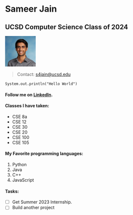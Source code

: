 # **Sameer Jain** 
## UCSD Computer Science Class of 2024

<img src="/pic.png" width="100" height="100">

> Contact: s4jain@ucsd.edu

```
System.out.println("Hello World")
```

#### Follow me on [LinkedIn](https://www.linkedin.com/in/sameerjainucsd/).

#### Classes I have taken:
- CSE 8a 
- CSE 12
- CSE 30
- CSE 20
- CSE 100 
- CSE 105

#### My Favorite programming languages:
1. Python
2. Java
3. C++
4. JavaScript

#### Tasks:
- [ ] Get Summer 2023 Internship.
- [ ] Build another project
